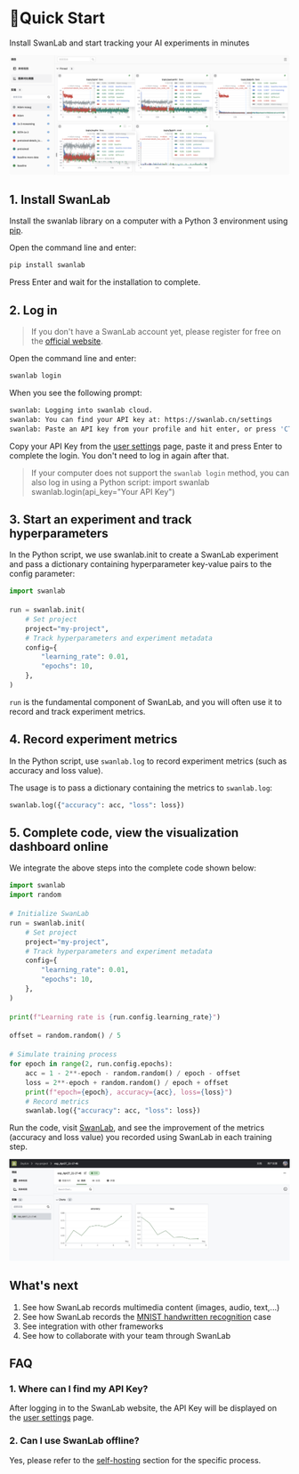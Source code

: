 
# 🚀Quick Start

Install SwanLab and start tracking your AI experiments in minutes

![quick-start-1](/assets/quick-start.png)


## 1. Install SwanLab

Install the swanlab library on a computer with a Python 3 environment using [pip](https://pip.pypa.io/en/stable/).

Open the command line and enter:

```bash
pip install swanlab
```
Press Enter and wait for the installation to complete.


## 2. Log in

> If you don't have a SwanLab account yet, please register for free on the [official website](https://swanlab.cn).

Open the command line and enter:

```bash
swanlab login
```

When you see the following prompt:

```bash
swanlab: Logging into swanlab cloud.
swanlab: You can find your API key at: https://swanlab.cn/settings
swanlab: Paste an API key from your profile and hit enter, or press 'CTRL-C' to quit:
```

Copy your API Key from the [user settings](https://swanlab.cn/settings) page, paste it and press Enter to complete the login. You don't need to log in again after that.


> If your computer does not support the `swanlab login` method, you can also log in using a Python script:
> import swanlab  
> swanlab.login(api_key="Your API Key")


## 3. Start an experiment and track hyperparameters

In the Python script, we use swanlab.init to create a SwanLab experiment and pass a dictionary containing hyperparameter key-value pairs to the config parameter:


```python
import swanlab

run = swanlab.init(
    # Set project
    project="my-project",
    # Track hyperparameters and experiment metadata
    config={
        "learning_rate": 0.01,
        "epochs": 10,
    },
)
```

`run` is the fundamental component of SwanLab, and you will often use it to record and track experiment metrics.


## 4. Record experiment metrics

In the Python script, use `swanlab.log` to record experiment metrics (such as accuracy and loss value).

The usage is to pass a dictionary containing the metrics to `swanlab.log`:

```python
swanlab.log({"accuracy": acc, "loss": loss})
```

## 5. Complete code, view the visualization dashboard online

We integrate the above steps into the complete code shown below:

```python (5,25)
import swanlab
import random

# Initialize SwanLab
run = swanlab.init(
    # Set project
    project="my-project",
    # Track hyperparameters and experiment metadata
    config={
        "learning_rate": 0.01,
        "epochs": 10,
    },
)

print(f"Learning rate is {run.config.learning_rate}")

offset = random.random() / 5

# Simulate training process
for epoch in range(2, run.config.epochs):
    acc = 1 - 2**-epoch - random.random() / epoch - offset
    loss = 2**-epoch + random.random() / epoch + offset
    print(f"epoch={epoch}, accuracy={acc}, loss={loss}")
    # Record metrics
    swanlab.log({"accuracy": acc, "loss": loss})
```

Run the code, visit [SwanLab](https://swanlab.cn), and see the improvement of the metrics (accuracy and loss value) you recorded using SwanLab in each training step.


![quick-start-1](/assets/quick-start-1.jpg)


## What's next

1. See how SwanLab records multimedia content (images, audio, text,...)
2. See how SwanLab records the [MNIST handwritten recognition](/en/examples/mnist.md) case
3. See integration with other frameworks
4. See how to collaborate with your team through SwanLab

## FAQ

### 1. Where can I find my API Key?
After logging in to the SwanLab website, the API Key will be displayed on the [user settings](https://swanlab.cn/settings) page.

### 2. Can I use SwanLab offline?
Yes, please refer to the [self-hosting](/zh/guide_cloud/self_host/offline-board.md) section for the specific process.
